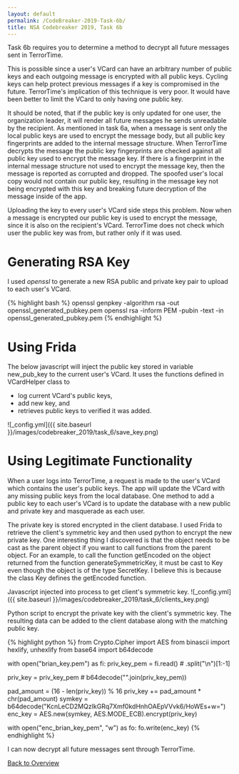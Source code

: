 ```yaml
---
layout: default
permalink: /CodeBreaker-2019-Task-6b/
title: NSA Codebreaker 2019, Task 6b
---
```


Task 6b requires you to determine a method to decrypt all future messages sent in TerrorTime. 

This is possible since a user's VCard can have an arbitrary number of public keys and each outgoing message is encrypted with all public keys. Cycling keys can help protect previous messages if a key is compromised in the future. TerrorTime's implication of this technique is very poor. It would have been better to limit the VCard to only having one public key. 

It should be noted, that if the public key is only updated for one user, the organization leader, it will render all future messages he sends unreadable by the recipient. As mentioned in task 6a, when a message is sent only the local public keys are used to encrypt the message body, but all public key fingerprints are added to the internal message structure. When TerrorTime decrypts the message the public key fingerprints are checked against all public key used to encrypt the message key. If there is a fingerprint in the internal message structure not used to encrypt the message key, then the message is reported as corrupted and dropped. The spoofed user's local copy would not contain our public key, resulting in the message key not being encrypted with this key and breaking future decryption of the message inside of the app. 

Uploading the key to every user's VCard side steps this problem. Now when a message is encrypted our public key is used to encrypt the message, since it is also on the recipient's VCard. TerrorTime does not check which user the public key was from, but rather only if it was used. 

# Generating RSA Key #

I used *openssl* to generate a new RSA public and private key pair to upload to each user's VCard. 

{% highlight bash %}
openssl genpkey -algorithm rsa -out openssl_generated_pubkey.pem
openssl rsa -inform PEM -pubin -text -in openssl_generated_pubkey.pem
{% endhighlight %}

# Using Frida #

The below javascript will inject the public key stored in variable new_pub_key to the current user's VCard. It uses the functions defined in VCardHelper class to<br>
- log current VCard's public keys,<br>
- add new key, and<br>
- retrieves public keys to verified it was added.<br>

![_config.yml]({{ site.baseurl }}/images/codebreaker_2019/task_6/save_key.png)

# Using Legitimate Functionality #

When a user logs into TerrorTime, a request is made to the user's VCard which contains the user's public keys. The app will update the VCard with any missing public keys from the local database. One method to add a public key to each user's VCard is to update the database with a new public and private key and masquerade as each user.

The private key is stored encrypted in the client database. I used Frida to retrieve the client's symmetric key and then used python to encrypt the new private key. One interesting thing I discovered is that the object needs to be cast as the parent object if you want to call functions from the parent object. For an example, to call the function getEncoded on the object returned from the function generateSymmetricKey, it must be cast to Key even though the object is of the type SecretKey. I believe this is because the class Key defines the getEncoded function. 

Javascript injected into process to get client's symmetric key. 
![_config.yml]({{ site.baseurl }}/images/codebreaker_2019/task_6/clients_key.png)

Python script to encrypt the private key with the client's symmetric key. The resulting data can be added to the client database along with the matching public key. 

{% highlight python %}
from Crypto.Cipher import AES
from binascii import hexlify, unhexlify
from base64 import b64decode

with open("brian_key.pem") as fi:
    priv_key_pem = fi.read() # .split("\n")[1:-1]

priv_key = priv_key_pem # b64decode("".join(priv_key_pem))

pad_amount = (16 - len(priv_key)) % 16
priv_key += pad_amount * chr(pad_amount)
symkey = b64decode("KcnLeCD2MQzIkGRq7Xmf0kdHnhOAEpVVvk6/HoWEs+w=")
enc_key = AES.new(symkey, AES.MODE_ECB).encrypt(priv_key)

with open("enc_brian_key_pem", "w") as fo:
    fo.write(enc_key)
{% endhighlight %}

I can now decrypt all future messages sent through TerrorTime. 

[Back to Overview](https://armerj.github.io/CodeBreaker-2019-Overview/)